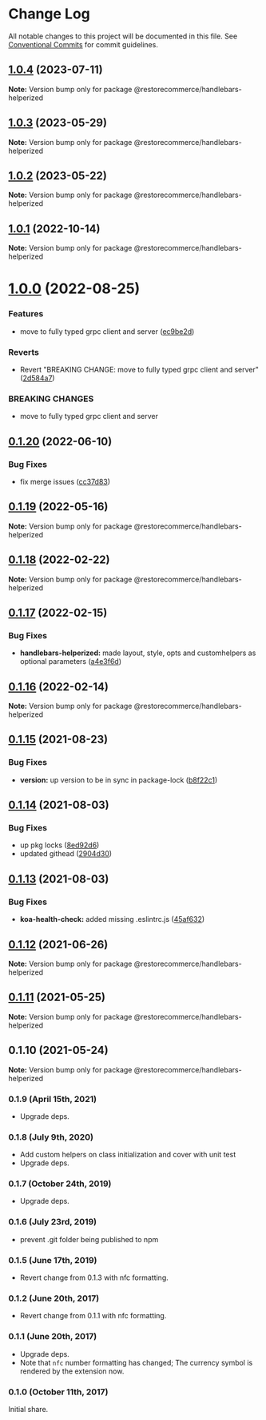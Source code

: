# Change Log

All notable changes to this project will be documented in this file.
See [Conventional Commits](https://conventionalcommits.org) for commit guidelines.

## [1.0.4](https://github.com/restorecommerce/handlebars-helperized/compare/@restorecommerce/handlebars-helperized@1.0.3...@restorecommerce/handlebars-helperized@1.0.4) (2023-07-11)

**Note:** Version bump only for package @restorecommerce/handlebars-helperized





## [1.0.3](https://github.com/restorecommerce/handlebars-helperized/compare/@restorecommerce/handlebars-helperized@1.0.2...@restorecommerce/handlebars-helperized@1.0.3) (2023-05-29)

**Note:** Version bump only for package @restorecommerce/handlebars-helperized





## [1.0.2](https://github.com/restorecommerce/handlebars-helperized/compare/@restorecommerce/handlebars-helperized@1.0.1...@restorecommerce/handlebars-helperized@1.0.2) (2023-05-22)

**Note:** Version bump only for package @restorecommerce/handlebars-helperized





## [1.0.1](https://github.com/restorecommerce/handlebars-helperized/compare/@restorecommerce/handlebars-helperized@1.0.0...@restorecommerce/handlebars-helperized@1.0.1) (2022-10-14)

**Note:** Version bump only for package @restorecommerce/handlebars-helperized





# [1.0.0](https://github.com/restorecommerce/handlebars-helperized/compare/@restorecommerce/handlebars-helperized@0.1.20...@restorecommerce/handlebars-helperized@1.0.0) (2022-08-25)


### Features

* move to fully typed grpc client and server ([ec9be2d](https://github.com/restorecommerce/handlebars-helperized/commit/ec9be2daff0823e9ba440a2845b7b1a7f2d74b50))


### Reverts

* Revert "BREAKING CHANGE: move to fully typed grpc client and server" ([2d584a7](https://github.com/restorecommerce/handlebars-helperized/commit/2d584a709632ae608f595a2c836deabd34f671d9))


### BREAKING CHANGES

* move to fully typed grpc client and server





## [0.1.20](https://github.com/restorecommerce/handlebars-helperized/compare/@restorecommerce/handlebars-helperized@0.1.19...@restorecommerce/handlebars-helperized@0.1.20) (2022-06-10)


### Bug Fixes

* fix merge issues ([cc37d83](https://github.com/restorecommerce/handlebars-helperized/commit/cc37d8356df3b494af8c6af9e39304a49073301c))





## [0.1.19](https://github.com/restorecommerce/handlebars-helperized/compare/@restorecommerce/handlebars-helperized@0.1.18...@restorecommerce/handlebars-helperized@0.1.19) (2022-05-16)

**Note:** Version bump only for package @restorecommerce/handlebars-helperized





## [0.1.18](https://github.com/restorecommerce/handlebars-helperized/compare/@restorecommerce/handlebars-helperized@0.1.17...@restorecommerce/handlebars-helperized@0.1.18) (2022-02-22)

**Note:** Version bump only for package @restorecommerce/handlebars-helperized





## [0.1.17](https://github.com/restorecommerce/handlebars-helperized/compare/@restorecommerce/handlebars-helperized@0.1.16...@restorecommerce/handlebars-helperized@0.1.17) (2022-02-15)


### Bug Fixes

* **handlebars-helperized:** made layout, style, opts and customhelpers as optional parameters ([a4e3f6d](https://github.com/restorecommerce/handlebars-helperized/commit/a4e3f6d8879f5f6581ab8cac27c8fa3f588a231c))





## [0.1.16](https://github.com/restorecommerce/handlebars-helperized/compare/@restorecommerce/handlebars-helperized@0.1.15...@restorecommerce/handlebars-helperized@0.1.16) (2022-02-14)

**Note:** Version bump only for package @restorecommerce/handlebars-helperized





## [0.1.15](https://github.com/restorecommerce/handlebars-helperized/compare/@restorecommerce/handlebars-helperized@0.1.14...@restorecommerce/handlebars-helperized@0.1.15) (2021-08-23)


### Bug Fixes

* **version:** up version to be in sync in package-lock ([b8f22c1](https://github.com/restorecommerce/handlebars-helperized/commit/b8f22c1268ee2af4beff7d88bda30f197896e3d2))





## [0.1.14](https://github.com/restorecommerce/handlebars-helperized/compare/@restorecommerce/handlebars-helperized@0.1.13...@restorecommerce/handlebars-helperized@0.1.14) (2021-08-03)


### Bug Fixes

* up pkg locks ([8ed92d6](https://github.com/restorecommerce/handlebars-helperized/commit/8ed92d613b9a095e4b5066056ac566e5dbcf1472))
* updated githead ([2904d30](https://github.com/restorecommerce/handlebars-helperized/commit/2904d30e5773dc8a87c01a08ff6481f99d692354))





## [0.1.13](https://github.com/restorecommerce/handlebars-helperized/compare/@restorecommerce/handlebars-helperized@0.1.12...@restorecommerce/handlebars-helperized@0.1.13) (2021-08-03)


### Bug Fixes

* **koa-health-check:** added missing .eslintrc.js ([45af632](https://github.com/restorecommerce/handlebars-helperized/commit/45af632955d2dd448e7a27f4e8c4b971412cd004))





## [0.1.12](https://github.com/restorecommerce/handlebars-helperized/compare/@restorecommerce/handlebars-helperized@0.1.11...@restorecommerce/handlebars-helperized@0.1.12) (2021-06-26)

**Note:** Version bump only for package @restorecommerce/handlebars-helperized





## [0.1.11](https://github.com/restorecommerce/handlebars-helperized/compare/@restorecommerce/handlebars-helperized@0.1.10...@restorecommerce/handlebars-helperized@0.1.11) (2021-05-25)

**Note:** Version bump only for package @restorecommerce/handlebars-helperized





## 0.1.10 (2021-05-24)

**Note:** Version bump only for package @restorecommerce/handlebars-helperized





### 0.1.9 (April 15th, 2021)

- Upgrade deps.

### 0.1.8 (July 9th, 2020)

- Add custom helpers on class initialization and cover with unit test
- Upgrade deps.

### 0.1.7 (October 24th, 2019)

- Upgrade deps.

### 0.1.6 (July 23rd, 2019)

- prevent .git folder being published to npm

### 0.1.5 (June 17th, 2019)

- Revert change from 0.1.3 with nfc formatting.

### 0.1.2 (June 20th, 2017)

- Revert change from 0.1.1 with nfc formatting.

### 0.1.1 (June 20th, 2017)

- Upgrade deps.
- Note that `nfc` number formatting has changed; The currency symbol is rendered by the extension now.

### 0.1.0 (October 11th, 2017)

Initial share.
